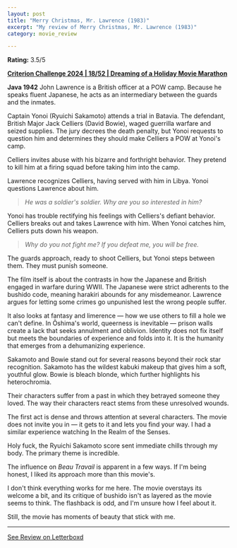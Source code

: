 ```yaml
---
layout: post
title: "Merry Christmas, Mr. Lawrence (1983)"
excerpt: "My review of Merry Christmas, Mr. Lawrence (1983)"
category: movie_review

---
```


**Rating:** 3.5/5

<b><a href="https://boxd.it/qWjuA/detail" rel="nofollow">Criterion Challenge 2024 | 18/52 | Dreaming of a Holiday Movie Marathon</a></b>

<b>Java 1942</b>
John Lawrence is a British officer at a POW camp. Because he speaks fluent Japanese, he acts as an intermediary between the guards and the inmates.

Captain Yonoi (Ryuichi Sakamoto) attends a trial in Batavia. The defendant, British Major Jack Celliers (David Bowie), waged guerrilla warfare and seized supplies. The jury decrees the death penalty, but Yonoi requests to question him and determines they should make Celliers a POW at Yonoi's camp.

Celliers invites abuse with his bizarre and forthright behavior. They pretend to kill him at a firing squad before taking him into the camp.

Lawrence recognizes Celliers, having served with him in Libya. Yonoi questions Lawrence about him.

<blockquote><i>He was a soldier's soldier. Why are you so interested in him?</i></blockquote>Yonoi has trouble rectifying his feelings with Celliers's defiant behavior. Celliers breaks out and takes Lawrence with him. When Yonoi catches him, Celliers puts down his weapon.

<blockquote><i>Why do you not fight me? If you defeat me, you will be free.</i></blockquote>The guards approach, ready to shoot Celliers, but Yonoi steps between them. They must punish someone.

The film itself is about the contrasts in how the Japanese and British engaged in warfare during WWII. The Japanese were strict adherents to the bushido code, meaning harakiri abounds for any misdemeanor. Lawrence argues for letting some crimes go unpunished lest the wrong people suffer.

It also looks at fantasy and limerence — how we use others to fill a hole we can't define. In Ôshima's world, queerness is inevitable — prison walls create a lack that seeks annulment and oblivion. Identity does not fix itself but meets the boundaries of experience and folds into it. It is the humanity that emerges from a dehumanizing experience.

Sakamoto and Bowie stand out for several reasons beyond their rock star recognition. Sakamoto has the wildest kabuki makeup that gives him a soft, youthful glow. Bowie is bleach blonde, which further highlights his heterochromia.

Their characters suffer from a past in which they betrayed someone they loved. The way their characters react stems from these unresolved wounds.

The first act is dense and throws attention at several characters. The movie does not invite
you in — it gets to it and lets you find your way. I had a similar experience watching In the Realm of the Senses.

Holy fuck, the Ryuichi Sakamoto score sent immediate chills through my body. The primary theme is incredible.

The influence on <i>Beau Travail</i> is apparent in a few ways. If I'm being honest, I liked its approach more than this movie's.

I don't think everything works for me here. The movie overstays its welcome a bit, and its critique of bushido isn't as layered as the movie seems to think. The flashback is odd, and I'm unsure how I feel about it.

Still, the movie has moments of beauty that stick with me.

<hr>

[See Review on Letterboxd](https://boxd.it/6mJQzX)
